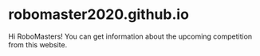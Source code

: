 # robomaster2020.github.io

Hi RoboMasters! You can get information about the upcoming competition from this website.
